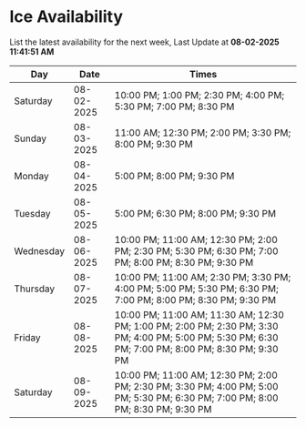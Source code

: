 # Ice Availability

List the latest availability for the next week, Last Update at **08-02-2025 11:41:51 AM**

| Day         | Date        | Times       |
| ----------- | ----------- | ----------- |
|Saturday|08-02-2025|10:00 PM; 1:00 PM; 2:30 PM; 4:00 PM; 5:30 PM; 7:00 PM; 8:30 PM|
|Sunday|08-03-2025|11:00 AM; 12:30 PM; 2:00 PM; 3:30 PM; 8:00 PM; 9:30 PM|
|Monday|08-04-2025|5:00 PM; 8:00 PM; 9:30 PM|
|Tuesday|08-05-2025|5:00 PM; 6:30 PM; 8:00 PM; 9:30 PM|
|Wednesday|08-06-2025|10:00 PM; 11:00 AM; 12:30 PM; 2:00 PM; 2:30 PM; 5:30 PM; 6:30 PM; 7:00 PM; 8:00 PM; 8:30 PM; 9:30 PM|
|Thursday|08-07-2025|10:00 PM; 11:00 AM; 2:30 PM; 3:30 PM; 4:00 PM; 5:00 PM; 5:30 PM; 6:30 PM; 7:00 PM; 8:00 PM; 8:30 PM; 9:30 PM|
|Friday|08-08-2025|10:00 PM; 11:00 AM; 11:30 AM; 12:30 PM; 1:00 PM; 2:00 PM; 2:30 PM; 3:30 PM; 4:00 PM; 5:00 PM; 5:30 PM; 6:30 PM; 7:00 PM; 8:00 PM; 8:30 PM; 9:30 PM|
|Saturday|08-09-2025|10:00 PM; 11:00 AM; 12:30 PM; 2:00 PM; 2:30 PM; 3:30 PM; 4:00 PM; 5:00 PM; 5:30 PM; 6:30 PM; 7:00 PM; 8:00 PM; 8:30 PM; 9:30 PM|
